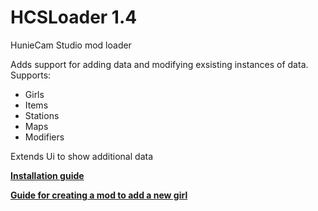 # HCSLoader 1.4
HunieCam Studio mod loader

Adds support for adding data and modifying exsisting instances of data. 
Supports:
* Girls
* Items
* Stations
* Maps
* Modifiers

Extends Ui to show additional data

**[Installation guide](https://github.com/bbepis/HCSLoader/wiki/Installation-guide)**

**[Guide for creating a mod to add a new girl](https://github.com/bbepis/HCSLoader/wiki/Girl-addition-mod-guide)**
